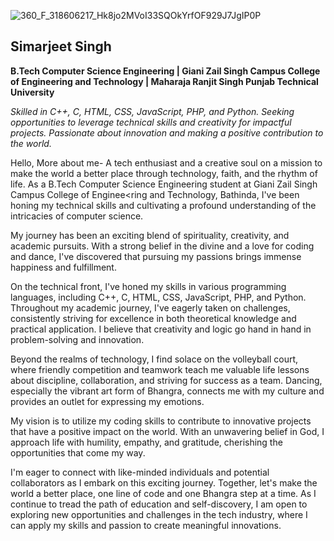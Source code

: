 ![360_F_318606217_Hk8jo2MVoI33SQOkYrfOF929J7JgIP0P](https://user-images.githubusercontent.com/130891817/232280778-77fcd051-7f5e-406e-a7d1-be502243f8f5.jpg)
<html> <h2>Simarjeet Singh</h2>
<b>B.Tech Computer Science Engineering | Giani Zail Singh Campus College of Engineering and Technology | Maharaja Ranjit Singh Punjab Technical University</b>
<p>
<i>Skilled in C++, C, HTML, CSS, JavaScript, PHP, and Python. Seeking opportunities to leverage technical skills and creativity for impactful projects.  Passionate about innovation and making a positive contribution to the world.</i>


Hello,
More about me- 
A tech enthusiast and a creative soul on a mission to make the world a better place through technology, faith, and the rhythm of life. As a B.Tech Computer Science Engineering student at Giani Zail Singh Campus College of Enginee<ring and Technology, Bathinda, I've been honing my technical skills and cultivating a profound understanding of the intricacies of computer science.

My journey has been an exciting blend of spirituality, creativity, and academic pursuits. With a strong belief in the divine and a love for coding and dance, I've discovered that pursuing my passions brings immense happiness and fulfillment.</p>

On the technical front, I've honed my skills in various programming languages, including C++, C, HTML, CSS, JavaScript, PHP, and Python. Throughout my academic journey, I've eagerly taken on challenges, consistently striving for excellence in both theoretical knowledge and practical application. I believe that creativity and logic go hand in hand in problem-solving and innovation.

Beyond the realms of technology, I find solace on the volleyball court, where friendly competition and teamwork teach me valuable life lessons about discipline, collaboration, and striving for success as a team. Dancing, especially the vibrant art form of Bhangra, connects me with my culture and provides an outlet for expressing my emotions.

My vision is to utilize my coding skills to contribute to innovative projects that have a positive impact on the world. With an unwavering belief in God, I approach life with humility, empathy, and gratitude, cherishing the opportunities that come my way.

I'm eager to connect with like-minded individuals and potential collaborators as I embark on this exciting journey. Together, let's make the world a better place, one line of code and one Bhangra step at a time. As I continue to tread the path of education and self-discovery, I am open to exploring new opportunities and challenges in the tech industry, where I can apply my skills and passion to create meaningful innovations.
</p>
</html>
